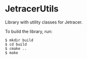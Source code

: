 # JetracerUtils
Library with utility classes for Jetracer.

To build the library, run:
```
$ mkdir build
$ cd build
$ cmake ..
$ make
```
